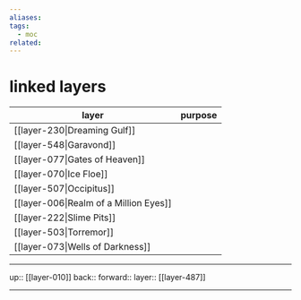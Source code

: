 ```yaml
---
aliases: 
tags:
  - moc
related:
---
```


# linked layers


| layer                                  | purpose |
| -------------------------------------- | ------- |
| [[layer-230\|Dreaming Gulf]]           |         |
| [[layer-548\|Garavond]]                |         |
| [[layer-077\|Gates of Heaven]]         |         |
| [[layer-070\|Ice Floe]]                |         |
| [[layer-507\|Occipitus]]               |         |
| [[layer-006\|Realm of a Million Eyes]] |         |
| [[layer-222\|Slime Pits]]              |         |
| [[layer-503\|Torremor]]                |         |
| [[layer-073\|Wells of Darkness]]       |         |


***

up:: [[layer-010]]
back:: 
forward:: 
layer:: [[layer-487]]

***
